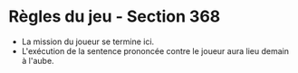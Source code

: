 # Règles du jeu - Section 368

- La mission du joueur se termine ici.
- L'exécution de la sentence prononcée contre le joueur aura lieu demain à l'aube.